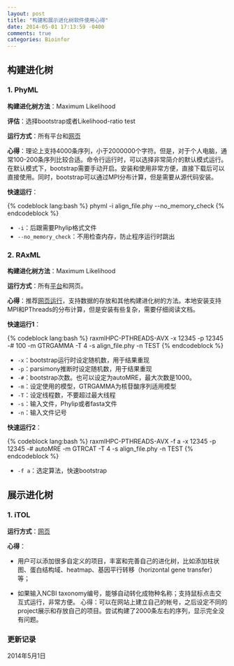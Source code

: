 ```yaml
---
layout: post
title: "构建和展示进化树软件使用心得"
date: 2014-05-01 17:13:59 -0400
comments: true
categories: Bioinfor
---
```


## 构建进化树 ##

### 1. PhyML ##

**构建进化树方法**：Maximum Likelihood

**评估**：选择bootstrap或者Likelihood-ratio test

**运行方式**：所有平台和[网页](http://atgc.lirmm.fr/phyml/)

**心得**：理论上支持4000条序列，小于2000000个字符。但是，对于个人电脑，通常100-200条序列比较合适。命令行运行时，可以选择非常简介的默认模式运行。在默认模式下，bootstrap需要手动开启。安装和使用非常方便，直接下载后可以直接使用。同时，bootstrap可以通过MPI分布计算，但是需要从源代码安装。

**快速运行**：

{% codeblock lang:bash %}
phyml -i align_file.phy --no_memory_check
{% endcodeblock %}

<!--more-->

* `-i`：后跟需要Phylip格式文件
* `--no_memory_check`：不用检查内存，防止程序运行时跳出

### 2. RAxML ###

**构建进化树方法**：Maximum Likelihood

**运行方式**：所有[平台](http://www.exelixis-lab.org/)和网页。

**心得**：推荐[网页运行](http://www.phylo.org/portal2/login!input.action)，支持数据的存放和其他构建进化树的方法。本地安装支持MPI和PThreads的分布计算，但是安装有些复杂，需要仔细阅读文档。

**快速运行1**：

{% codeblock lang:bash %}
raxmlHPC-PTHREADS-AVX -x 12345 -p 12345 -# 100 -m GTRGAMMA -T 4 -s align_file.phy -n TEST
{% endcodeblock %}

* `-x`：bootstrap运行时设定随机数，用于结果重现
* `-p`：parsimony推断时设定随机数，用于结果重现
* `-#`：bootstrap次数。也可以设定为autoMRE，最大次数是1000。
* `-m`：设定使用的模型，GTRGAMMA为核苷酸序列适用模型
* `-T`：设定线程数，不要超过最大线程
* `-s`：输入文件，Phylip或者fasta文件
* `-n`：输入文件记号

**快速运行2**：

{% codeblock lang:bash %}
raxmlHPC-PTHREADS-AVX -f a -x 12345 -p 12345 -# autoMRE -m GTRCAT -T 4 -s align_file.phy -n TEST
{% endcodeblock %}

* `-f a`：选定算法，快速bootstrap


## 展示进化树 ##

### 1. iTOL ###

**运行方式**：[网页](http://itol.embl.de/)

**心得**：

* 用户可以添加很多自定义的项目，丰富和完善自己的进化树，比如添加柱状图、蛋白结构域、heatmap、基因平行转移（horizontal gene transfer）等；

* 如果输入NCBI taxonomy编号，能够自动转化成物种名称；支持鼠标点击交互式运行，非常方便。
心得：可以在网站上建立自己的帐号，之后设定不同的project展示和存放自己的项目。尝试构建了2000条左右的序列，显示完全没有问题。

### 更新记录 ###

2014年5月1日
